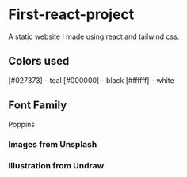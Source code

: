 # First-react-project
A static website I made using react and tailwind css.
## Colors used
[#027373] - teal
[#000000] - black
[#ffffff] - white
## Font Family
Poppins
### Images from Unsplash
### Illustration from Undraw

